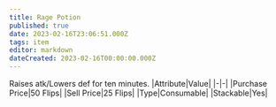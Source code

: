 ```yaml
---
title: Rage Potion
published: true
date: 2023-02-16T23:06:51.000Z
tags: item
editor: markdown
dateCreated: 2023-02-16T00:00:00.000Z
---
```


Raises atk/Lowers def for ten minutes.
|Attribute|Value|
|-|-|
|Purchase Price|50 Flips|
|Sell Price|25 Flips|
|Type|Consumable|
|Stackable|Yes|

